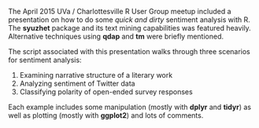 The April 2015 UVa / Charlottesville R User Group meetup included a presentation on how to do some *quick and dirty* sentiment analysis with R. The **syuzhet** package and its text mining capabilities was featured heavily. Alternative techniques using **qdap** and **tm** were briefly mentioned. 

The script associated with this presentation walks through three scenarios for sentiment analysis:

1. Examining narrative structure of a literary work
2. Analyzing sentiment of Twitter data
3. Classifying polarity of open-ended survey responses

Each example includes some manipulation (mostly with **dplyr** and **tidyr**) as well as plotting (mostly with **ggplot2**) and lots of comments.
